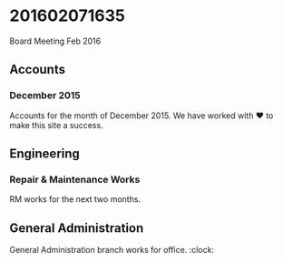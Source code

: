 # 201602071635
Board Meeting Feb 2016
## Accounts
### December 2015
Accounts for the month of December 2015. We have worked with :heart: to make this site a success.
## Engineering
### Repair & Maintenance Works
RM works for the next two months.
## General Administration
General Administration branch works for office. :clock:
